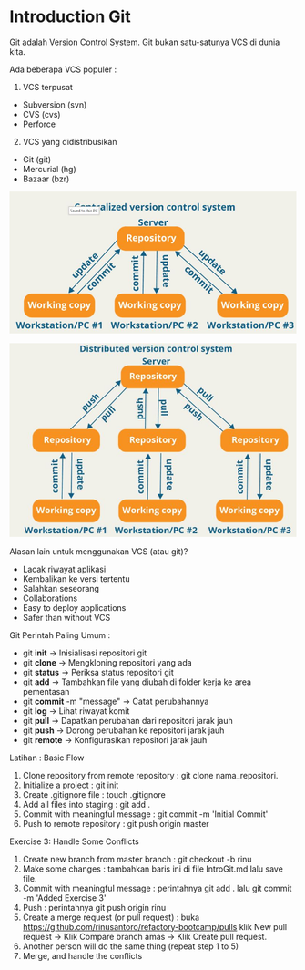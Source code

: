 # Introduction Git
Git adalah Version Control System. Git bukan satu-satunya VCS di dunia kita. 

Ada beberapa VCS populer :
1. VCS terpusat 
- Subversion (svn)
- CVS (cvs)
- Perforce
2. VCS yang didistribusikan
- Git (git)
- Mercurial (hg)
- Bazaar (bzr)

![VCS Terpusat!](centralized.jpg "VCS Terpusat")

![VCS Terpusat!](distributed.jpg "VCS Terpusat")

Alasan lain untuk menggunakan VCS (atau git)?
* Lacak riwayat aplikasi
* Kembalikan ke versi tertentu
* Salahkan seseorang
* Collaborations
* Easy to deploy applications
* Safer than without VCS

Git Perintah Paling Umum :
- git **init** -> Inisialisasi repositori git
- git **clone** -> Mengkloning repositori yang ada
- git **status** -> Periksa status repositori git
- git **add** -> Tambahkan file yang diubah di folder kerja ke area pementasan
- git **commit** -m "message" -> Catat perubahannya
- git **log** -> Lihat riwayat komit
- git **pull** -> Dapatkan perubahan dari repositori jarak jauh
- git **push** -> Dorong perubahan ke repositori jarak jauh
- git **remote** -> Konfigurasikan repositori jarak jauh

Latihan : Basic Flow
1. Clone repository from remote repository : git clone nama_repositori.
2. Initialize a project : git init
3. Create .gitignore file : touch .gitignore
4. Add all files into staging : git add .
5. Commit with meaningful message : git commit -m 'Initial Commit'
6. Push to remote repository : git push origin master

Exercise 3: Handle Some Conflicts
1. Create new branch from master branch : git checkout -b rinu
2. Make some changes : tambahkan baris ini di file IntroGit.md lalu save file.
3. Commit with meaningful message : perintahnya git add . lalu git commit -m 'Added Exercise 3'
4. Push : perintahnya git push origin rinu
5. Create a merge request (or pull request) : buka https://github.com/rinusantoro/refactory-bootcamp/pulls klik New pull request -> Klik Compare branch amas -> Klik Create pull request.
6. Another person will do the same thing (repeat step 1 to 5)
7. Merge, and handle the conflicts





 






